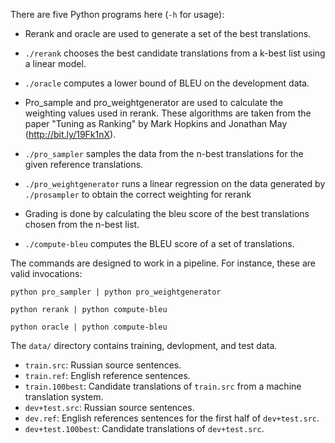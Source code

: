 There are five Python programs here (`-h` for usage):

- Rerank and oracle are used to generate a set of the best translations.
 - `./rerank` chooses the best candidate translations from a k-best list using a linear model.
 - `./oracle` computes a lower bound of BLEU on the development data.

- Pro_sample and pro_weightgenerator are used to calculate the weighting values used in rerank. These
algorithms are taken from the paper "Tuning as Ranking" by Mark Hopkins and Jonathan May (http://bit.ly/19Fk1nX).
 - `./pro_sampler` samples the data from the n-best translations for the given reference translations.
 - `./pro_weightgenerator` runs a linear regression on the data generated by `./prosampler` to obtain the correct weighting for rerank

- Grading is done by calculating the bleu score of the best translations chosen from the n-best list.
 - `./compute-bleu` computes the BLEU score of a set of translations.

The commands are designed to work in a pipeline. For instance, these are valid invocations:

    python pro_sampler | python pro_weightgenerator

    python rerank | python compute-bleu

    python oracle | python compute-bleu

The `data/` directory contains training, devlopment, and test data.

 - `train.src`: Russian source sentences.
 - `train.ref`: English reference sentences.
 - `train.100best`: Candidate translations of `train.src` from a machine translation system.
 - `dev+test.src`: Russian source sentences.
 - `dev.ref`: English references sentences for the first half of `dev+test.src`.
 - `dev+test.100best`: Candidate translations of `dev+test.src`.


